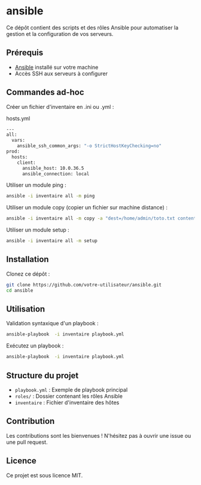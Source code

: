 # ansible

Ce dépôt contient des scripts et des rôles Ansible pour automatiser la gestion et la configuration de vos serveurs.

## Prérequis

- [Ansible](https://www.ansible.com/) installé sur votre machine
- Accès SSH aux serveurs à configurer

## Commandes ad-hoc

Créer un fichier d'inventaire en .ini ou .yml :

hosts.yml
```bash
---
all: 
  vars:
    ansible_ssh_common_args: "-o StrictHostKeyChecking=no"
prod:
  hosts:
    client: 
      ansible_host: 10.0.36.5
      ansible_connection: local

```

Utiliser un module ping :

```bash
ansible -i inventaire all -m ping
```

Utiliser un module copy (copier un fichier sur machine distance) :

```bash
ansible -i inventaire all -m copy -a "dest=/home/admin/toto.txt content='Hello World'"
```

Utiliser un module setup :

```bash
ansible -i inventaire all -m setup
```


## Installation

Clonez ce dépôt :

```bash
git clone https://github.com/votre-utilisateur/ansible.git
cd ansible
```

## Utilisation

Validation syntaxique d'un playbook :

```bash
ansible-playbook  -i inventaire playbook.yml 
```

Exécutez un playbook :

```bash
ansible-playbook  -i inventaire playbook.yml 
```

## Structure du projet

- `playbook.yml` : Exemple de playbook principal
- `roles/` : Dossier contenant les rôles Ansible
- `inventaire` : Fichier d'inventaire des hôtes

## Contribution

Les contributions sont les bienvenues ! N'hésitez pas à ouvrir une issue ou une pull request.

## Licence

Ce projet est sous licence MIT.